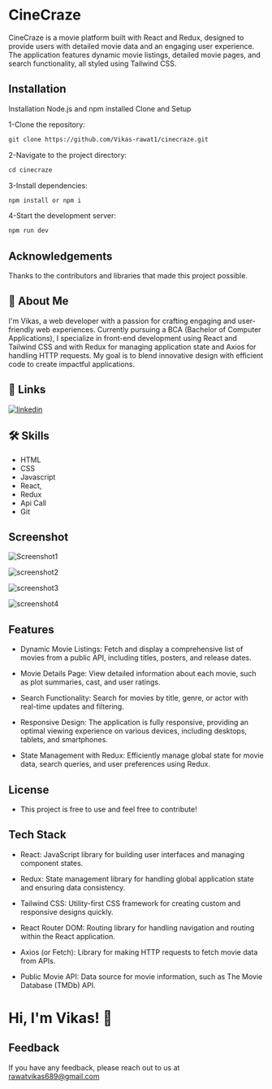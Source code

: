 # CineCraze

CineCraze is a movie platform built with React and Redux, designed to provide users with detailed movie data and an engaging user experience. The application features dynamic movie listings, detailed movie pages, and search functionality, all styled using Tailwind CSS.

## Installation
Installation
Node.js and npm installed
Clone and Setup

1-Clone the repository:
````markdown
git clone https://github.com/Vikas-rawat1/cinecraze.git
````

2-Navigate to the project directory:
````markdown
cd cinecraze
````
3-Install dependencies:
````markdown
npm install or npm i
````
4-Start the development server:
````markdown
npm run dev
 ````

## Acknowledgements
Thanks to the contributors and libraries that made this project possible.

## 🚀 About Me
I'm Vikas, a web developer with a passion for crafting engaging and user-friendly web experiences. Currently pursuing a BCA (Bachelor of Computer Applications), I specialize in front-end development using React and Tailwind CSS and with Redux for managing application state and Axios for handling HTTP requests. My goal is to blend innovative design with efficient code to create impactful applications.


## 🔗 Links

[![linkedin](https://img.shields.io/badge/linkedin-0A66C2?style=for-the-badge&logo=linkedin&logoColor=white)](https://www.linkedin.com/in/vikas-developer/)



## 🛠 Skills
- HTML
- CSS
- Javascript
- React,
- Redux
- Api Call
- Git



## Screenshot 

![Screenshot1](https://github.com/user-attachments/assets/df34ff55-c34b-41c6-ac2f-1ce829213b4a)

![screenshot2](https://github.com/user-attachments/assets/c31b6945-2cc6-424f-863e-ee7e4aca29bb)

![screenshot3](https://github.com/user-attachments/assets/ef96f151-cce3-4540-9a18-5d49283f8475)

![screenshot4](https://github.com/user-attachments/assets/e01651c4-3489-4580-b6dd-42fd35902a89)



## Features

- Dynamic Movie Listings: Fetch and display a comprehensive list of movies from a public API, including titles, posters, and release dates.

- Movie Details Page: View detailed information about each movie, such as plot summaries, cast, and user ratings.

- Search Functionality: Search for movies by title, genre, or actor with real-time updates and filtering.

- Responsive Design: The application is fully responsive, providing an optimal viewing experience on various devices, including desktops, tablets, and smartphones.

- State Management with Redux: Efficiently manage global state for movie data, search queries, and user preferences using Redux.


## License
- This project is free to use and feel free to contribute!



## Tech Stack

- React: JavaScript library for building user interfaces and managing component states.
- Redux: State management library for handling global application state and ensuring data consistency.

- Tailwind CSS: Utility-first CSS framework for creating custom and responsive designs quickly.

- React Router DOM: Routing library for handling navigation and routing within the React application.

- Axios (or Fetch): Library for making HTTP requests to fetch movie data from APIs.

- Public Movie API: Data source for movie information, such as The Movie Database (TMDb) API.

# Hi, I'm Vikas! 👋


## Feedback

If you have any feedback, please reach out to us at rawatvikas689@gmail.com

